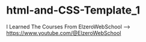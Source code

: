 # html-and-CSS-Template_1
I Learned The Courses From ElzeroWebSchool --> https://www.youtube.com/@ElzeroWebSchool
